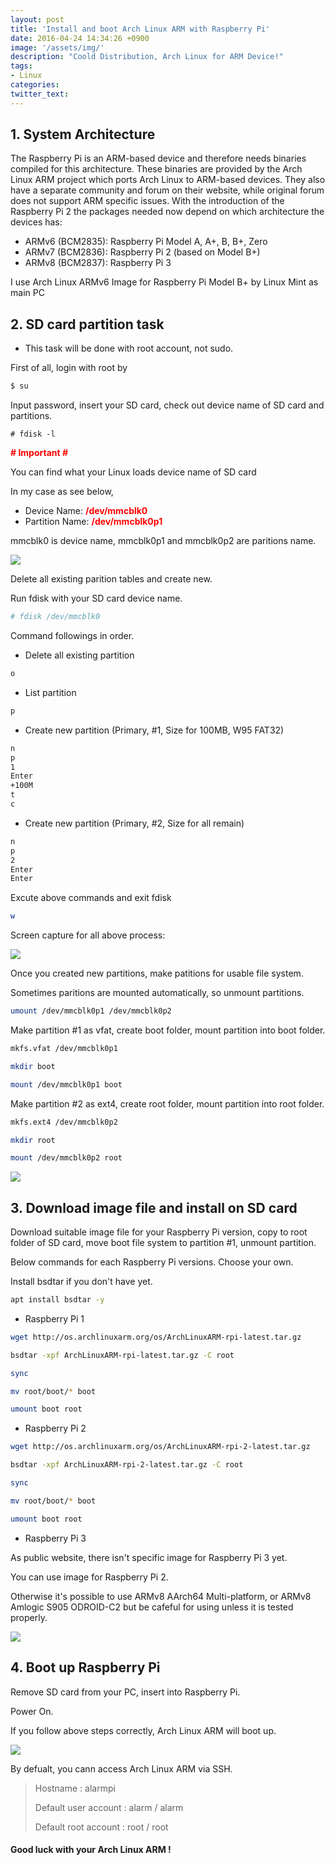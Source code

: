 ```yaml
---
layout: post
title: 'Install and boot Arch Linux ARM with Raspberry Pi'
date: 2016-04-24 14:34:26 +0900
image: '/assets/img/'
description: "Coold Distribution, Arch Linux for ARM Device!"
tags:
- Linux
categories:
twitter_text:
---
```


## 1. System Architecture

The Raspberry Pi is an ARM-based device and therefore needs binaries compiled for this architecture. These binaries are provided by the Arch Linux ARM project which ports Arch Linux to ARM-based devices. They also have a separate community and forum on their website, while original forum does not support ARM specific issues. With the introduction of the Raspberry Pi 2 the packages needed now depend on which architecture the devices has:

* ARMv6 (BCM2835): Raspberry Pi Model A, A+, B, B+, Zero
* ARMv7 (BCM2836): Raspberry Pi 2 (based on Model B+)
* ARMv8 (BCM2837): Raspberry Pi 3

I use Arch Linux ARMv6 Image for Raspberry Pi Model B+ by Linux Mint as main PC

## 2. SD card partition task

* This task will be done with root account, not sudo.

First of all, login with root by

```bash
$ su
```

Input password, insert your SD card, check out device name of SD card and partitions.

```
# fdisk -l
```

<strong><span style="color: red;"># Important #</span></strong> 

You can find what your Linux loads device name of SD card

In my case as see below,

* Device Name: <strong><span style="color: red;">/dev/mmcblk0</span></strong>
* Partition Name: <strong><span style="color: red;">/dev/mmcblk0p1</span></strong>

mmcblk0 is device name, mmcblk0p1 and mmcblk0p2 are paritions name.

<a href="https://googledrive.com/host/0Bw2KEQNBe4nMZW91OWJNZ2lmX0k/img20160416001.png" data-lightbox="7"><img src="https://googledrive.com/host/0Bw2KEQNBe4nMZW91OWJNZ2lmX0k/img20160416001.png"></a>

Delete all existing parition tables and create new.

Run fdisk with your SD card device name.

```bash
# fdisk /dev/mmcblk0
```

Command followings in order.

* Delete all existing partition

```bash
o
```
* List partition

```bash
p
```

* Create new partition (Primary, #1, Size for 100MB, W95 FAT32)

```bash
n
p
1
Enter
+100M
t
c
```

* Create new partition (Primary, #2, Size for all remain)

```bash
n
p
2
Enter
Enter
```

Excute above commands and exit fdisk

```bash
w
```

Screen capture for all above process:

<a href="https://googledrive.com/host/0Bw2KEQNBe4nMZW91OWJNZ2lmX0k/img20160416002.png" data-lightbox="7"><img src="https://googledrive.com/host/0Bw2KEQNBe4nMZW91OWJNZ2lmX0k/img20160416002.png"></a>

Once you created new partitions, make patitions for usable file system.

Sometimes paritions are mounted automatically, so unmount partitions.

```bash
umount /dev/mmcblk0p1 /dev/mmcblk0p2
```

Make partition #1 as vfat, create boot folder, mount partition into boot folder.

```bash
mkfs.vfat /dev/mmcblk0p1
```

```bash
mkdir boot
```

```bash
mount /dev/mmcblk0p1 boot
```

Make partition #2 as ext4, create root folder, mount partition into root folder.

```bash
mkfs.ext4 /dev/mmcblk0p2
```

```bash
mkdir root
```

```bash
mount /dev/mmcblk0p2 root
```

<a href="https://googledrive.com/host/0Bw2KEQNBe4nMZW91OWJNZ2lmX0k/img20160416004.png" data-lightbox="7"><img src="https://googledrive.com/host/0Bw2KEQNBe4nMZW91OWJNZ2lmX0k/img20160416004.png"></a>

## 3. Download image file and install on SD card

Download suitable image file for your Raspberry Pi version, copy to root folder of SD card, move boot file system to partition #1, unmount partition.

Below commands for each Raspberry Pi versions. Choose your own.

Install bsdtar if you don't have yet.

```bash
apt install bsdtar -y
```

* Raspberry Pi 1

```bash
wget http://os.archlinuxarm.org/os/ArchLinuxARM-rpi-latest.tar.gz
```

```bash
bsdtar -xpf ArchLinuxARM-rpi-latest.tar.gz -C root
```

```bash
sync
```

```bash
mv root/boot/* boot
```

```bash
umount boot root
```

* Raspberry Pi 2

```bash
wget http://os.archlinuxarm.org/os/ArchLinuxARM-rpi-2-latest.tar.gz
```

```bash
bsdtar -xpf ArchLinuxARM-rpi-2-latest.tar.gz -C root
```

```bash
sync
```

```bash
mv root/boot/* boot
```

```bash
umount boot root
```

* Raspberry Pi 3

As public website, there isn't specific image for Raspberry Pi 3 yet.

You can use image for Raspberry Pi 2.

Otherwise it's possible to use ARMv8 AArch64 Multi-platform, or ARMv8 Amlogic S905 ODROID-C2 but be cafeful for using unless it is tested properly.

<a href="https://googledrive.com/host/0Bw2KEQNBe4nMZW91OWJNZ2lmX0k/img20160416005.png" data-lightbox="7"><img src="https://googledrive.com/host/0Bw2KEQNBe4nMZW91OWJNZ2lmX0k/img20160416005.png"></a>

## 4. Boot up Raspberry Pi

Remove SD card from your PC, insert into Raspberry Pi.

Power On.

If you follow above steps correctly, Arch Linux ARM will boot up.

<a href="https://googledrive.com/host/0Bw2KEQNBe4nMZW91OWJNZ2lmX0k/img20160416006.png" data-lightbox="7"><img src="https://googledrive.com/host/0Bw2KEQNBe4nMZW91OWJNZ2lmX0k/img20160416006.png"></a>

By defualt, you cann access Arch Linux ARM via SSH.

> Hostname : alarmpi
>
> Default user account : alarm / alarm
>
> Default root account : root / root

#### Good luck with your Arch Linux ARM !
